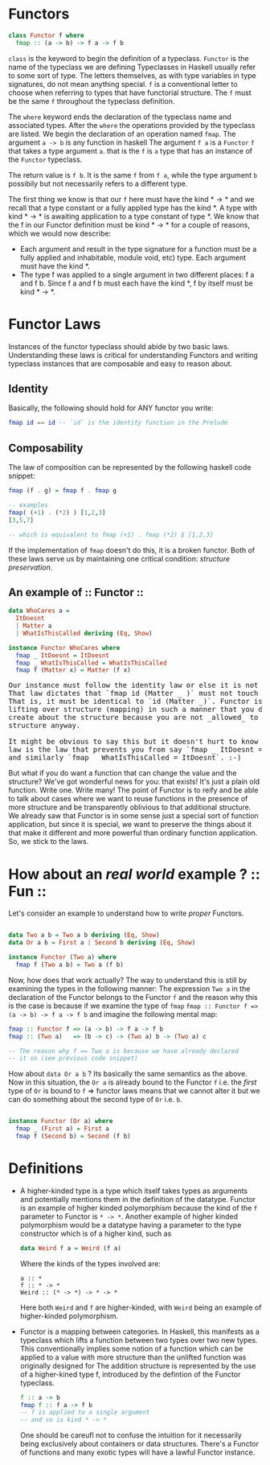 # Functors

```haskell
class Functor f where
  fmap :: (a -> b) -> f a -> f b
```

`class` is the keyword to begin the definition of a typeclass.
`Functor` is the name of the typeclass we are defining
Typeclasses in Haskell usually refer to some sort of type. The letters
themselves, as with type variables in type signatures, do not mean anything
special. `f` is a conventional letter to choose when referring to types that
have functorial structure. The `f` must be the same `f` throughout the 
typeclass definition.

The `where` keyword ends the declaration of the typeclass name and associated
types. After the `where` the operations provided by the typeclass are listed.
We begin the declaration of an operation named `fmap`.
The argument `a -> b` is any function in haskell
The argument `f a` is a `Functor` `f` that takes a type argument `a`. that is
the `f` is `a` type that has an instance of the `Functor` typeclass.

The return value is `f b`. It is the same `f` from `f a`, while the type argument `b`
possibily but not necessarily refers to a different type.

The first thing we know is that our `f` here must have the kind * -> * and we recall that a type constant or a fully applied type has the kind *. A type with kind * -> * is awaiting application to a type constant of type *. We know that the f in our Functor definition must be kind * -> * for a couple of reasons, which we would now describe:
* Each argument and result in the type signature for a function must be a fully applied and inhabitable, module void, etc) type. Each argument must have the kind *.
* The type f was applied to a single argument in two different places: f a and f b. Since f a and f b must each have the kind *, f by itself must be kind * -> *.

# Functor Laws

Instances of the functor typeclass should abide by two basic laws.
Understanding these laws is critical for understanding Functors
and writing typeclass instances that are composable and easy to reason about.

## Identity

Basically, the following should hold for ANY functor you write:
```haskell
fmap id == id -- `id` is the identity function in the Prelude
```

## Composability

The law of composition can be represented by the following haskell code snippet:
```haskell
fmap (f . g) = fmap f . fmap g

-- examples
fmap( (+1) . (*2) ) [1,2,3]
[3,5,7]

-- which is equivalent to fmap (+1) . fmap (*2) $ [1,2,3]
```
If the implementation of `fmap` doesn't do this, it is a broken functor.
Both of these laws serve us by maintaining one critical condition: _structure preservation_.

## An example of :: Functor ::

```haskell
data WhoCares a = 
  ItDoesnt
  | Matter a
  | WhatIsThisCalled deriving (Eq, Show)

instance Functor WhoCares where
  fmap _ ItDoesnt = ItDoesnt
  fmap _ WhatIsThisCalled = WhatIsThisCalled
  fmap f (Matter x) = Matter (f x)
```
<pre>
Our instance must follow the identity law or else it is not a valid functor. 
That law dictates that `fmap id (Matter _ )` must not touch `Matter`.
That is, it must be identical to `id (Matter _)`. Functor is a way of
lifting over structure (mapping) in such a manner that you don't have to 
create about the structure because you are not _allowed_ to touch the
structure anyway.

It might be obvious to say this but it doesn't hurt to know that the identity
law is the law that prevents you from say `fmap _ ItDoesnt = WhatIsThisCalled`
and similarly `fmap _ WhatIsThisCalled = ItDoesnt`. :-)
</pre>

But what if you do want a function that can change the value
and the structure? We've got wonderful news for you: that exists!
It's just a plain old function. Write one. Write many! The point of
Functor is to reify and be able to talk about cases where we want to 
reuse functions in the presence of more structure and be transparently
oblivious to that additional structure. We already saw that Functor
is in some sense just a special sort of function application, but 
since it is special, we want to preserve the things about it that 
make it different and more powerful than ordinary function application.
So, we stick to the laws.

# How about an _real world_ example ? :: Fun ::

Let's consider an example to understand how to write _proper_ Functors.
```haskell

data Two a b = Two a b deriving (Eq, Show)
data Or a b = First a | Second b deriving (Eq, Show)

instance Functor (Two a) where
  fmap f (Two a b) = Two a (f b)

```
Now, how does that work actually? The way to understand this is still by
examining the types in the following manner:
The expression `Two a` in the declaration of the Functor belongs to the Functor `f`
and the reason why this is the case is because if we examine the type of `fmap`
`fmap :: Functor f => (a -> b) -> f a -> f b`
and imagine the following mental map:
```haskell
fmap :: Functor f => (a -> b) -> f a -> f b
fmap :: (Two a)   => (b -> c) -> (Two a) b -> (Two a) c

-- The reason why f == Two a is because we have already declared
-- it so (see previous code snippet)
```
How about `data Or a b` ? Its basically the same semantics as the above.
Now in this situation, the `Or a` is already bound to the Functor `f` i.e.
the _first_ type of `Or` is bound to `f` => functor laws means that we cannot
alter it but we can do something about the second type of `Or` i.e. `b`.
```haskell 

instance Functor (Or a) where
  fmap _ (First a) = First a
  fmap f (Second b) = Second (f b)

```

# Definitions

+ A higher-kinded type is a type which itself takes types as arguments
  and potentially mentions them in the definition of the datatype.
  Functor is an example of higher kinded polymorphism because the kind
  of the `f` parameter to Functor is `* -> *`. Another example of higher
  kinded polymorphism would be a datatype having a parameter to the type
  constructor which is of a higher kind, such as 
  ```haskell
  data Weird f a = Weird (f a)
  ```
  Where the kinds of the types involved are:
  ```
  a :: *
  f :: * -> *
  Weird :: (* -> *) -> * -> *
  ```
  Here both `Weird` and `f` are higher-kinded, with 
  `Weird` being an example of higher-kinded polymorphism.


+ Functor is a mapping between categories. In Haskell, this manifests as
  a typeclass which lifts a function between two types over two new types.
  This conventionally implies some notion of a function which can be applied to
  a value with more structure than the unlifted function was originally designed for
  The addition structure is represented by the use of a higher-kined type f, introduced
  by the defintion of the Functor typeclass.
  ```haskell
  f :: a -> b
  fmap f :: f a -> f b
  -- f is applied to a single argument 
  -- and so is kind * -> *
  ```

  One should be careufl not to confuse the intuition for it necessarily
  being exclusively about containers or data structures. There's a Functor 
  of functions and many exotic types will have a lawful Functor instance.

